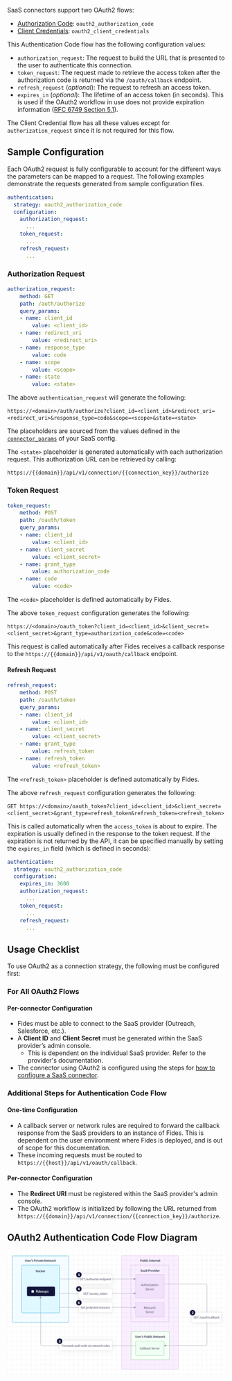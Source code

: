 SaaS connectors support two OAuth2 flows:

- [Authorization Code](https://oauth.net/2/grant-types/authorization-code/): `oauth2_authorization_code`
- [Client Credentials](https://oauth.net/2/grant-types/client-credentials/): `oauth2_client_credentials`

This Authentication Code flow has the following configuration values:

- `authorization_request`: The request to build the URL that is presented to the user to authenticate this connection.
- `token_request`: The request made to retrieve the access token after the authorization code is returned via the `/oauth/callback` endpoint.
- `refresh_request` (_optional_): The request to refresh an access token.
- `expires_in` (_optional_): The lifetime of an access token (in seconds). This is used if the OAuth2 workflow in use does not provide expiration information ([RFC 6749 Section 5.1](https://datatracker.ietf.org/doc/html/rfc6749#section-5.1)).

The Client Credential flow has all these values except for `authorization_request` since it is not required for this flow.

## Sample Configuration
Each OAuth2 request is fully configurable to account for the different ways the parameters can be mapped to a request. The following examples demonstrate the requests generated from sample configuration files.
 
```yaml title="OAuth2 Authorization Code example"
authentication:
  strategy: oauth2_authorization_code
  configuration:
    authorization_request:
      ...
    token_request:
      ...
    refresh_request:
      ...
```

### Authorization Request
```yaml
authorization_request:
    method: GET
    path: /auth/authorize
    query_params:
    - name: client_id
        value: <client_id>
    - name: redirect_uri
        value: <redirect_uri>
    - name: response_type
        value: code
    - name: scope
        value: <scope>
    - name: state
        value: <state>
```

The above `authentication_request` will generate the following:

```text title="GET request"
https://<domain>/auth/authorize?client_id=<client_id>&redirect_uri=<redirect_uri>&response_type=code&scope=<scope>&state=<state>
```

The placeholders are sourced from the values defined in the [`connector_params`](saas_config.md#connector-params) of your SaaS config. 

The `<state>` placeholder is generated automatically with each authorization request. This authorization URL can be retrieved by calling:

```text title="GET request"
https://{{domain}}/api/v1/connection/{{connection_key}}/authorize
```

### Token Request
```yaml
token_request:
    method: POST
    path: /oauth/token
    query_params:
    - name: client_id
        value: <client_id>
    - name: client_secret
        value: <client_secret>
    - name: grant_type
        value: authorization_code
    - name: code
        value: <code>
```

The `<code>` placeholder is defined automatically by Fides. 

The above `token_request` configuration generates the following:

```text title="GET Request"
https://<domain>/oauth_token?client_id=<client_id>&client_secret=<client_secret>&grant_type=authorization_code&code=<code>
```

This request is called automatically after Fides receives a callback response to the `https://{{domain}}/api/v1/oauth/callback` endpoint.

#### Refresh Request
```yaml
refresh_request:
    method: POST
    path: /oauth/token
    query_params:
    - name: client_id
        value: <client_id>
    - name: client_secret
        value: <client_secret>
    - name: grant_type
        value: refresh_token
    - name: refresh_token
        value: <refresh_token>
```

The `<refresh_token>` placeholder is defined automatically by Fides. 

The above `refresh_request` configuration generates the following:

```
GET https://<domain>/oauth_token?client_id=<client_id>&client_secret=<client_secret>&grant_type=refresh_token&refresh_token=<refresh_token>
```

This is called automatically when the `access_token` is about to expire. The expiration is usually defined in the response to the token request. If the expiration is not returned by the API, it can be specified manually by setting the `expires_in` field (which is defined in seconds):

```yaml
authentication:
  strategy: oauth2_authorization_code
  configuration:
    expires_in: 3600
    authorization_request:
      ...
    token_request:
      ...
    refresh_request:
      ...
```

## Usage Checklist
To use OAuth2 as a connection strategy, the following must be configured first:

### For All OAuth2 Flows
#### Per-connector Configuration
- Fides must be able to connect to the SaaS provider (Outreach, Salesforce, etc.).
- A **Client ID** and **Client Secret** must be generated within the SaaS provider’s admin console.
    - This is dependent on the individual SaaS provider. Refer to the provider's documentation.
- The connector using OAuth2 is configured using the steps for [how to configure a SaaS connector](../saas_connectors/#how-to-configure-a-saas-connector).
### Additional Steps for Authentication Code Flow
#### One-time Configuration
- A callback server or network rules are required to forward the callback response from the SaaS providers to an instance of Fides. This is dependent on the user environment where Fides is deployed, and is out of scope for this documentation.
- These incoming requests must be routed to `https://{{host}}/api/v1/oauth/callback`.

#### Per-connector Configuration
- The **Redirect URI** must be registered within the SaaS provider's admin console.
- The OAuth2 workflow is initialized by following the URL returned from `https://{{domain}}/api/v1/connection/{{connection_key}}/authorize`.

## OAuth2 Authentication Code Flow Diagram
![OAuth2 Workflow](../img/oauth2_workflow.png "OAuth2 Workflow")